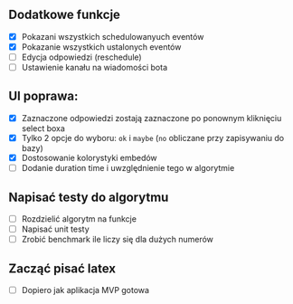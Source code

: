 ## Dodatkowe funkcje
- [x] Pokazani wszystkich schedulowanyuch eventów
- [x] Pokazanie wszystkich ustalonych eventów
- [ ] Edycja odpowiedzi (reschedule) 
- [ ] Ustawienie kanału na wiadomości bota

## UI poprawa:
- [x] Zaznaczone odpowiedzi zostają zaznaczone po ponownym kliknięciu select boxa
- [x] Tylko 2 opcje do wyboru: `ok` i `maybe` (`no` obliczane przy zapisywaniu do bazy)
- [x] Dostosowanie kolorystyki embedów
- [ ] Dodanie duration time i uwzględnienie tego w algorytmie

## Napisać testy do algorytmu
- [ ] Rozdzielić algorytm na funkcje
- [ ] Napisać unit testy
- [ ] Zrobić benchmark ile liczy się dla dużych numerów

## Zacząć pisać latex 
- [ ] Dopiero jak aplikacja MVP gotowa